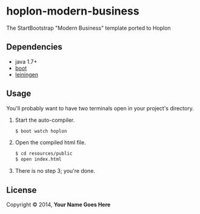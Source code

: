 # hoplon-modern-business

The StartBootstrap "Modern Business" template ported to Hoplon

## Dependencies

- java 1.7+
- [boot][1]
- [leiningen][2]

## Usage

You'll probably want to have two terminals open in your project's
directory.

1. Start the auto-compiler.

    ```bash
    $ boot watch hoplon
    ```

2. Open the compiled html file.

    ```bash
    $ cd resources/public
    $ open index.html
    ```

3. There is no step 3; you're done.

## License

Copyright © 2014, **Your Name Goes Here**

[1]: https://github.com/tailrecursion/boot
[2]: https://github.com/technomancy/leiningen
